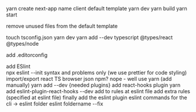 yarn create next-app
    name client
    default template
        yarn dev
        yarn build
        yarn start

remove unused files from the default template

touch tsconfig.json
    yarn dev
        yarn add --dev typescript @types/react @types/node

add .editorconfig

add ESlint  
    npx eslint --init
        syntax and problems only (we use prettier for code styling)
        import/export
        react
        TS
        browser
        json
        npm? nope - well use yarn (add manually)
        yarn add --dev {needed plugins}
    add react-hooks plugin
    yarn add eslint-plugin-react-hooks --dev
    add to rules at eslint file
    add extra rules (specified at eslint file)
    finally add the eslint plugin
    eslint commands for the cli -> 
        eslint folder
        eslint foldername --fix
